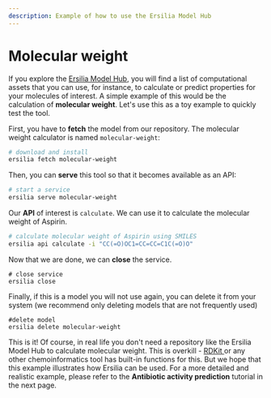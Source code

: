 ```yaml
---
description: Example of how to use the Ersilia Model Hub
---
```


# Molecular weight

If you explore the [Ersilia Model Hub](https://airtable.com/shrUcrUnd7jB9ChZV), you will find a list of computational assets that you can use, for instance, to calculate or predict properties for your molecules of interest. A simple example of this would be the calculation of **molecular weight**. Let's use this as a toy example to quickly test the tool.

First, you have to **fetch** the model from our repository. The molecular weight calculator is named `molecular-weight`:

```bash
# download and install
ersilia fetch molecular-weight
```

Then, you can **serve** this tool so that it becomes available as an API:

```bash
# start a service
ersilia serve molecular-weight
```

Our **API** of interest is `calculate`. We can use it to calculate the molecular weight of Aspirin.

```bash
# calculate molecular weight of Aspirin using SMILES
ersilia api calculate -i "CC(=O)OC1=CC=CC=C1C(=O)O"
```

Now that we are done, we can **close** the service.

```
# close service
ersilia close
```

Finally, if this is a model you will not use again, you can delete it from your system (we recommend only deleting models that are not frequently used)

```
#delete model
ersilia delete molecular-weight
```

This is it! Of course, in real life you don't need a repository like the Ersilia Model Hub to calculate molecular weight. This is overkill - [RDKit ](https://www.rdkit.org)or any other chemoinformatics tool has built-in functions for this. But we hope that this example illustrates how Ersilia can be used. For a more detailed and realistic example, please refer to the **Antibiotic activity prediction** tutorial in the next page.
